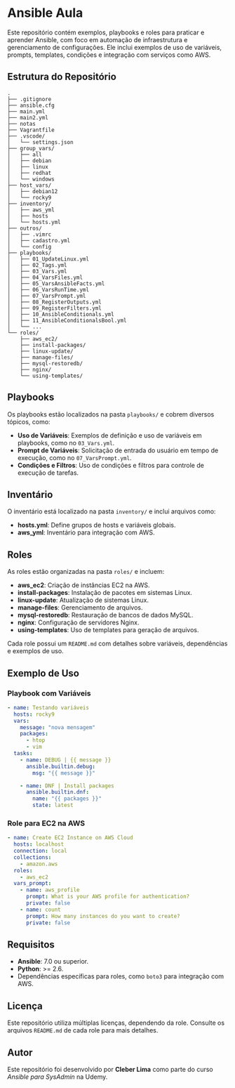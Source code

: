 # Ansible Aula

Este repositório contém exemplos, playbooks e roles para praticar e aprender Ansible, com foco em automação de infraestrutura e gerenciamento de configurações. Ele inclui exemplos de uso de variáveis, prompts, templates, condições e integração com serviços como AWS.

## Estrutura do Repositório

```plaintext
.
├── .gitignore
├── ansible.cfg
├── main.yml
├── main2.yml
├── notas
├── Vagrantfile
├── .vscode/
│   └── settings.json
├── group_vars/
│   ├── all
│   ├── debian
│   ├── linux
│   ├── redhat
│   └── windows
├── host_vars/
│   ├── debian12
│   └── rocky9
├── inventory/
│   ├── aws_yml
│   ├── hosts
│   └── hosts.yml
├── outros/
│   ├── .vimrc
│   ├── cadastro.yml
│   └── config
├── playbooks/
│   ├── 01_UpdateLinux.yml
│   ├── 02_Tags.yml
│   ├── 03_Vars.yml
│   ├── 04_VarsFiles.yml
│   ├── 05_VarsAnsibleFacts.yml
│   ├── 06_VarsRunTime.yml
│   ├── 07_VarsPrompt.yml
│   ├── 08_RegisterOutputs.yml
│   ├── 09_RegisterFilters.yml
│   ├── 10_AnsibleConditionals.yml
│   ├── 11_AnsibleConditionalsBool.yml
│   └── ...
└── roles/
    ├── aws_ec2/
    ├── install-packages/
    ├── linux-update/
    ├── manage-files/
    ├── mysql-restoredb/
    ├── nginx/
    └── using-templates/
```

## Playbooks

Os playbooks estão localizados na pasta `playbooks/` e cobrem diversos tópicos, como:

- **Uso de Variáveis**: Exemplos de definição e uso de variáveis em playbooks, como no `03_Vars.yml`.
- **Prompt de Variáveis**: Solicitação de entrada do usuário em tempo de execução, como no `07_VarsPrompt.yml`.
- **Condições e Filtros**: Uso de condições e filtros para controle de execução de tarefas.

## Inventário

O inventário está localizado na pasta `inventory/` e inclui arquivos como:

- **hosts.yml**: Define grupos de hosts e variáveis globais.
- **aws_yml**: Inventário para integração com AWS.

## Roles

As roles estão organizadas na pasta `roles/` e incluem:

- **aws_ec2**: Criação de instâncias EC2 na AWS.
- **install-packages**: Instalação de pacotes em sistemas Linux.
- **linux-update**: Atualização de sistemas Linux.
- **manage-files**: Gerenciamento de arquivos.
- **mysql-restoredb**: Restauração de bancos de dados MySQL.
- **nginx**: Configuração de servidores Nginx.
- **using-templates**: Uso de templates para geração de arquivos.

Cada role possui um `README.md` com detalhes sobre variáveis, dependências e exemplos de uso.

## Exemplo de Uso

### Playbook com Variáveis

```yaml
- name: Testando variáveis
  hosts: rocky9
  vars:
    message: "nova mensagem"
    packages:
      - htop
      - vim
  tasks:
    - name: DEBUG | {{ message }}
      ansible.builtin.debug:
        msg: "{{ message }}"

    - name: DNF | Install packages
      ansible.builtin.dnf:
        name: "{{ packages }}"
        state: latest
```

### Role para EC2 na AWS

```yaml
- name: Create EC2 Instance on AWS Cloud
  hosts: localhost
  connection: local
  collections:
    - amazon.aws
  roles:
    - aws_ec2
  vars_prompt:
    - name: aws_profile
      prompt: What is your AWS profile for authentication?
      private: false
    - name: count
      prompt: How many instances do you want to create?
      private: false
```

## Requisitos

- **Ansible**: 7.0 ou superior.
- **Python**: >= 2.6.
- Dependências específicas para roles, como `boto3` para integração com AWS.

## Licença

Este repositório utiliza múltiplas licenças, dependendo da role. Consulte os arquivos `README.md` de cada role para mais detalhes.

## Autor

Este repositório foi desenvolvido por **Cleber Lima** como parte do curso *Ansible para SysAdmin* na Udemy.